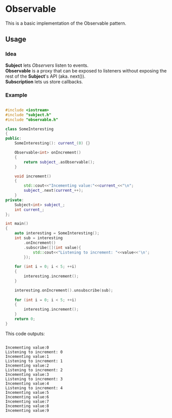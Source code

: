 # Observable 

This is a basic implementation of the Observable pattern.

## Usage
### Idea
__Subject__ lets _Observers_ listen to events.<br>
__Observable__ is a proxy that can be exposed to listeners without exposing the rest of the __Subject__'s API (aka. next()).<br>
__Subscription__ lets us store callbacks.<br>

### Example
```cpp

#include <iostream>
#include "subject.h"
#include "observable.h"

class SomeInteresting
{
public:
	SomeInteresting(): current_(0) {}

	Observable<int> onIncrement()
	{
		return subject_.asObservable();
	}

	void increment()
	{
		std::cout<<"Incementing value:"<<current_<<"\n";
		subject_.next(current_++);
	}
private:
	Subject<int> subject_;
	int current_;
};

int main()
{
	auto interesting = SomeInteresting();
	int sub = interesting
		.onIncrement()
		.subscribe([](int value){
			std::cout<<"Listening to increment: "<<value<<'\n';
		});
	
	for (int i = 0; i < 5; ++i)
	{
		interesting.increment();
	}

	interesting.onIncrement().unsubscribe(sub);
	
	for (int i = 0; i < 5; ++i)
	{
		interesting.increment();
	}
	return 0;
}

```
This code outputs:
```

Incementing value:0
Listening to increment: 0
Incementing value:1
Listening to increment: 1
Incementing value:2
Listening to increment: 2
Incementing value:3
Listening to increment: 3
Incementing value:4
Listening to increment: 4
Incementing value:5
Incementing value:6
Incementing value:7
Incementing value:8
Incementing value:9

```